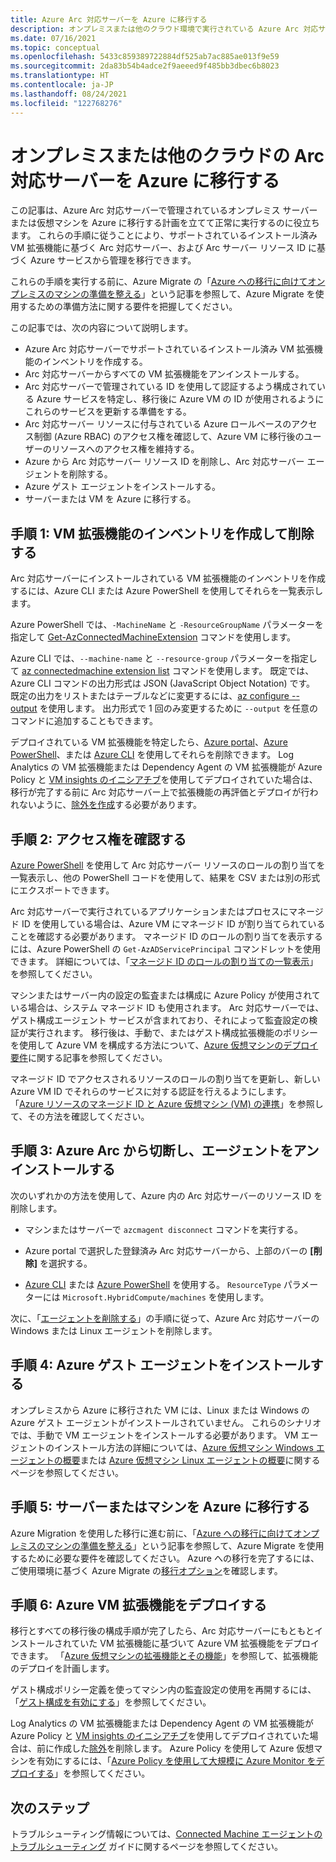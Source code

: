 ```yaml
---
title: Azure Arc 対応サーバーを Azure に移行する
description: オンプレミスまたは他のクラウド環境で実行されている Azure Arc 対応サーバーを Azure に移行する方法について説明します。
ms.date: 07/16/2021
ms.topic: conceptual
ms.openlocfilehash: 5433c859389722884df525ab7ac885ae013f9e59
ms.sourcegitcommit: 2da83b54b4adce2f9aeeed9f485bb3dbec6b8023
ms.translationtype: HT
ms.contentlocale: ja-JP
ms.lasthandoff: 08/24/2021
ms.locfileid: "122768276"
---
```

# <a name="migrate-your-on-premises-or-other-cloud-arc-enabled-server-to-azure"></a>オンプレミスまたは他のクラウドの Arc 対応サーバーを Azure に移行する

この記事は、Azure Arc 対応サーバーで管理されているオンプレミス サーバーまたは仮想マシンを Azure に移行する計画を立てて正常に実行するのに役立ちます。 これらの手順に従うことにより、サポートされているインストール済み VM 拡張機能に基づく Arc 対応サーバー、および Arc サーバー リソース ID に基づく Azure サービスから管理を移行できます。

これらの手順を実行する前に、Azure Migrate の「[Azure への移行に向けてオンプレミスのマシンの準備を整える](../../migrate/prepare-for-migration.md)」という記事を参照して、Azure Migrate を使用するための準備方法に関する要件を把握してください。

この記事では、次の内容について説明します。

* Azure Arc 対応サーバーでサポートされているインストール済み VM 拡張機能のインベントリを作成する。
* Arc 対応サーバーからすべての VM 拡張機能をアンインストールする。
* Arc 対応サーバーで管理されている ID を使用して認証するよう構成されている Azure サービスを特定し、移行後に Azure VM の ID が使用されるようにこれらのサービスを更新する準備をする。
* Arc 対応サーバー リソースに付与されている Azure ロールベースのアクセス制御 (Azure RBAC) のアクセス権を確認して、Azure VM に移行後のユーザーのリソースへのアクセス権を維持する。 
* Azure から Arc 対応サーバー リソース ID を削除し、Arc 対応サーバー エージェントを削除する。
* Azure ゲスト エージェントをインストールする。
* サーバーまたは VM を Azure に移行する。

## <a name="step-1-inventory-and-remove-vm-extensions"></a>手順 1: VM 拡張機能のインベントリを作成して削除する

Arc 対応サーバーにインストールされている VM 拡張機能のインベントリを作成するには、Azure CLI または Azure PowerShell を使用してそれらを一覧表示します。

Azure PowerShell では、`-MachineName` と `-ResourceGroupName` パラメーターを指定して [Get-AzConnectedMachineExtension](/powershell/module/az.connectedmachine/get-azconnectedmachineextension) コマンドを使用します。

Azure CLI では、`--machine-name` と `--resource-group` パラメーターを指定して [az connectedmachine extension list](/cli/azure/ext/connectedmachine/connectedmachine/extension#ext_connectedmachine_az_connectedmachine_extension_list) コマンドを使用します。 既定では、Azure CLI コマンドの出力形式は JSON (JavaScript Object Notation) です。 既定の出力をリストまたはテーブルなどに変更するには、[az configure --output](/cli/azure/reference-index) を使用します。 出力形式で 1 回のみ変更するために `--output` を任意のコマンドに追加することもできます。

デプロイされている VM 拡張機能を特定したら、[Azure portal](manage-vm-extensions-portal.md)、[Azure PowerShell](manage-vm-extensions-powershell.md)、または [Azure CLI](manage-vm-extensions-cli.md) を使用してそれらを削除できます。 Log Analytics の VM 拡張機能または Dependency Agent の VM 拡張機能が Azure Policy と [VM insights のイニシアチブ](../../azure-monitor/vm/vminsights-enable-policy.md)を使用してデプロイされていた場合は、移行が完了する前に Arc 対応サーバー上で拡張機能の再評価とデプロイが行われないように、[除外を作成](../../governance/policy/tutorials/create-and-manage.md#remove-a-non-compliant-or-denied-resource-from-the-scope-with-an-exclusion)する必要があります。

## <a name="step-2-review-access-rights"></a>手順 2: アクセス権を確認する 

[Azure PowerShell](../../role-based-access-control/role-assignments-list-powershell.md#list-role-assignments-for-a-resource) を使用して Arc 対応サーバー リソースのロールの割り当てを一覧表示し、他の PowerShell コードを使用して、結果を CSV または別の形式にエクスポートできます。 

Arc 対応サーバーで実行されているアプリケーションまたはプロセスにマネージド ID を使用している場合は、Azure VM にマネージド ID が割り当てられていることを確認する必要があります。 マネージド ID のロールの割り当てを表示するには、Azure PowerShell の `Get-AzADServicePrincipal` コマンドレットを使用できます。 詳細については、「[マネージド ID のロールの割り当ての一覧表示](../../role-based-access-control/role-assignments-list-powershell.md#list-role-assignments-for-a-managed-identity)」を参照してください。 

マシンまたはサーバー内の設定の監査または構成に Azure Policy が使用されている場合は、システム マネージド ID も使用されます。 Arc 対応サーバーでは、ゲスト構成エージェント サービスが含まれており、それによって監査設定の検証が実行されます。 移行後は、手動で、またはゲスト構成拡張機能のポリシーを使用して Azure VM を構成する方法について、[Azure 仮想マシンのデプロイ要件](../../governance/policy/concepts/guest-configuration.md#deploy-requirements-for-azure-virtual-machines)に関する記事を参照してください。

マネージド ID でアクセスされるリソースのロールの割り当てを更新し、新しい Azure VM ID でそれらのサービスに対する認証を行えるようにします。 「[Azure リソースのマネージド ID と Azure 仮想マシン (VM) の連携](../../active-directory/managed-identities-azure-resources/how-managed-identities-work-vm.md)」を参照して、その方法を確認してください。

## <a name="step-3-disconnect-from-azure-arc-and-uninstall-agent"></a>手順 3: Azure Arc から切断し、エージェントをアンインストールする

次のいずれかの方法を使用して、Azure 内の Arc 対応サーバーのリソース ID を削除します。

   * マシンまたはサーバーで `azcmagent disconnect` コマンドを実行する。

   * Azure portal で選択した登録済み Arc 対応サーバーから、上部のバーの **[削除]** を選択する。

   * [Azure CLI](../../azure-resource-manager/management/delete-resource-group.md?tabs=azure-cli#delete-resource) または [Azure PowerShell](../../azure-resource-manager/management/delete-resource-group.md?tabs=azure-powershell#delete-resource) を使用する。 `ResourceType` パラメーターには `Microsoft.HybridCompute/machines` を使用します。

次に、「[エージェントを削除する](manage-agent.md#remove-the-agent)」の手順に従って、Azure Arc 対応サーバーの Windows または Linux エージェントを削除します。

## <a name="step-4-install-the-azure-guest-agent"></a>手順 4: Azure ゲスト エージェントをインストールする

オンプレミスから Azure に移行された VM には、Linux または Windows の Azure ゲスト エージェントがインストールされていません。 これらのシナリオでは、手動で VM エージェントをインストールする必要があります。 VM エージェントのインストール方法の詳細については、[Azure 仮想マシン Windows エージェントの概要](../../virtual-machines/extensions/agent-windows.md)または [Azure 仮想マシン Linux エージェントの概要](../../virtual-machines/extensions/agent-linux.md)に関するページを参照してください。

## <a name="step-5-migrate-server-or-machine-to-azure"></a>手順 5: サーバーまたはマシンを Azure に移行する

Azure Migration を使用した移行に進む前に、「[Azure への移行に向けてオンプレミスのマシンの準備を整える](../../migrate/prepare-for-migration.md)」という記事を参照して、Azure Migrate を使用するために必要な要件を確認してください。 Azure への移行を完了するには、ご使用環境に基づく Azure Migrate の[移行オプション](../../migrate/prepare-for-migration.md#next-steps)を確認します。

## <a name="step-6-deploy-azure-vm-extensions"></a>手順 6: Azure VM 拡張機能をデプロイする

移行とすべての移行後の構成手順が完了したら、Arc 対応サーバーにもともとインストールされていた VM 拡張機能に基づいて Azure VM 拡張機能をデプロイできます。 「[Azure 仮想マシンの拡張機能とその機能](../../virtual-machines/extensions/overview.md)」を参照して、拡張機能のデプロイを計画します。 

ゲスト構成ポリシー定義を使ってマシン内の監査設定の使用を再開するには、「[ゲスト構成を有効にする](../../governance/policy/concepts/guest-configuration.md#enable-guest-configuration)」を参照してください。

Log Analytics の VM 拡張機能または Dependency Agent の VM 拡張機能が Azure Policy と [VM insights のイニシアチブ](../../azure-monitor/vm/vminsights-enable-policy.md)を使用してデプロイされていた場合は、前に作成した[除外](../../governance/policy/tutorials/create-and-manage.md#remove-a-non-compliant-or-denied-resource-from-the-scope-with-an-exclusion)を削除します。 Azure Policy を使用して Azure 仮想マシンを有効にするには、「[Azure Policy を使用して大規模に Azure Monitor をデプロイする](../../azure-monitor/deploy-scale.md#vm-insights)」を参照してください。 

## <a name="next-steps"></a>次のステップ

トラブルシューティング情報については、[Connected Machine エージェントのトラブルシューティング](troubleshoot-agent-onboard.md) ガイドに関するページを参照してください。